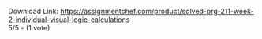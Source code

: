Download Link: https://assignmentchef.com/product/solved-prg-211-week-2-individual-visual-logic-calculations
<br>
5/5 - (1 vote)